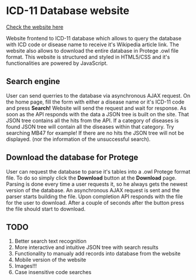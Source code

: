 # ICD-11 Database website
[Check the website here](https://ninjaxfreezu.github.io/icddatabase/)

Website frontend to ICD-11 database which allows to query the database with ICD code or disease name to receive it's Wikipedia article link. The website also allows to download the entire database in Protege .owl file format. This website is structured and styled in HTML5/CSS and it's functionalities are powered by JavaScript.

## Search engine
User can send querries to the database via asynchronous AJAX request. On the home page, fill the form with either a disease name or it's ICD-11 code and press __Search!__ Website will send the request and wait for response. As soon as the API responds with the data a JSON tree is built on the site. That JSON tree contains all the hits from the API. If a category of diseases is found JSON tree will contain all the diseases within that category. Try searching MB47 for example!
If there are no hits the JSON tree will not be displayed. (nor the information of the unsuccessful search).

## Download the database for Protege
User can request the database to parse it's tables into a .owl Protege format file. To do so simply click the __Download__ button at the __Download__ page. Parsing is done every time a user requests it, so he always gets the newest version of the database. An asynchronous AJAX request is sent and the parser starts building the file. Upon completion API responds with the file for the user to download. After a couple of seconds after the button press the file should start to download. 

## TODO
1. Better search text recognition
2. More interactive and intuitive JSON tree with search results
3. Functionality to manualy add records into database from the website
4. Mobile version of the website
5. Images!!!
6. Case insensitive code searches
